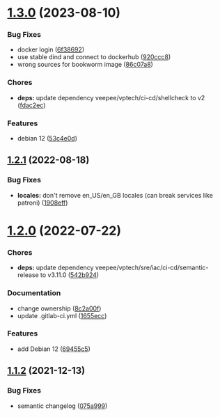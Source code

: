 # [1.3.0](https://git.vptech.eu/veepee/vptech/container-images/debian/compare/1.2.1...1.3.0) (2023-08-10)


### Bug Fixes

* docker login ([6f38692](https://git.vptech.eu/veepee/vptech/container-images/debian/commit/6f38692ebb6cbddc732a42dabee1fb23f167908d))
* use stable dind and connect to dockerhub ([920ccc8](https://git.vptech.eu/veepee/vptech/container-images/debian/commit/920ccc8b9372b42b74acececcfba26ecd257a37d))
* wrong sources for bookworm image ([86c07a8](https://git.vptech.eu/veepee/vptech/container-images/debian/commit/86c07a8a6227b416e04e7e4ddac906026d519d0c))


### Chores

* **deps:** update dependency veepee/vptech/ci-cd/shellcheck to v2 ([fdac2ec](https://git.vptech.eu/veepee/vptech/container-images/debian/commit/fdac2eca96b19c228534ad71ef4d9c1d97c98bb0))


### Features

* debian 12 ([53c4e0d](https://git.vptech.eu/veepee/vptech/container-images/debian/commit/53c4e0d4f55e2da31dd05ccc59307a1069dfa4af))

## [1.2.1](https://git.vptech.eu/veepee/vptech/container-images/debian/compare/1.2.0...1.2.1) (2022-08-18)


### Bug Fixes

* **locales:** don't remove en_US/en_GB locales (can break services like patroni) ([1908eff](https://git.vptech.eu/veepee/vptech/container-images/debian/commit/1908effa2707daa6abdb723078ac236e1f45e294))

# [1.2.0](https://git.vptech.eu/veepee/vptech/container-images/debian/compare/1.1.2...1.2.0) (2022-07-22)


### Chores

* **deps:** update dependency veepee/vptech/sre/iac/ci-cd/semantic-release to v3.11.0 ([542b924](https://git.vptech.eu/veepee/vptech/container-images/debian/commit/542b924433e853ec4865d485f80626828439b22b))


### Documentation

* change ownership ([8c2a00f](https://git.vptech.eu/veepee/vptech/container-images/debian/commit/8c2a00f108450e5eef10ca4ec66e567b600c0263))
* update .gitlab-ci.yml ([1655ecc](https://git.vptech.eu/veepee/vptech/container-images/debian/commit/1655ecc4803f2caf29ace3aaa74f374d14c65ddd))


### Features

* add Debian 12 ([69455c5](https://git.vptech.eu/veepee/vptech/container-images/debian/commit/69455c55ceb36b221604da257db073cde0ede07b))

## [1.1.2](https://git.vptech.eu/veepee/vptech/sre/iac/docker-images/debian/compare/1.1.1...1.1.2) (2021-12-13)


### Bug Fixes

* semantic changelog ([075a999](https://git.vptech.eu/veepee/vptech/sre/iac/docker-images/debian/commit/075a999c61bf10f6a928cd86f7e49d2217b7feb5))
